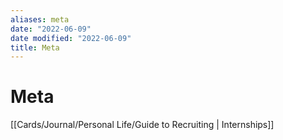 ```yaml
---
aliases: meta
date: "2022-06-09"
date modified: "2022-06-09"
title: Meta
---
```


# Meta
[[Cards/Journal/Personal Life/Guide to Recruiting | Internships]]
